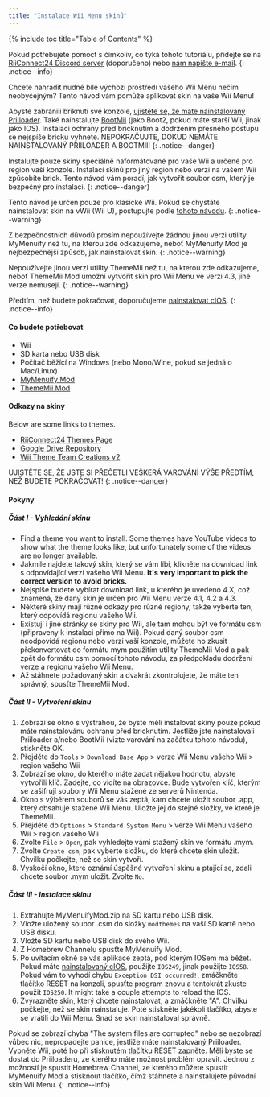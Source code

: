 ```yaml
---
title: "Instalace Wii Menu skinů"
---
```


{% include toc title="Table of Contents" %}

Pokud potřebujete pomoct s čímkoliv, co týká tohoto tutoriálu, přidejte se na [RiiConnect24 Discord server](https://discord.gg/rc24) (doporučeno) nebo [nám napište e-mail](mailto:support@riiconnect24.net).
{: .notice--info}

Chcete nahradit nudné bílé výchozí prostředí vašeho Wii Menu nečím neobyčejným? Tento návod vám pomůže aplikovat skin na vaše Wii Menu!

Abyste zabránili briknutí své konzole, [ ujistěte se, že máte nainstalovaný Priiloader](priiloader). Také nainstalujte [BootMii](bootmii) (jako Boot2, pokud máte starší Wii, jinak jako IOS). Instalací ochrany před bricknutím a dodržením přesného postupu se nejspíše bricku vyhnete. NEPOKRAČUJTE, DOKUD NEMÁTE NAINSTALOVANÝ PRIILOADER A BOOTMII!
{: .notice--danger}

Instalujte pouze skiny speciálně naformátované pro vaše Wii a určené pro region vaší konzole. Instalací skinů pro jiný region nebo verzi na vašem Wii způsobíte brick. Tento návod vám poradí, jak vytvořit soubor csm, který je bezpečný pro instalaci.
{: .notice--danger}

Tento návod je určen pouze pro klasické Wii. Pokud se chystáte nainstalovat skin na vWii (Wii U), postupujte podle [tohoto návodu](themes-vwii).
{: .notice--warning}

Z bezpečnostních důvodů prosím nepoužívejte žádnou jinou verzi utility MyMenuify než tu, na kterou zde odkazujeme, neboť MyMenuify Mod je nejbezpečnější způsob, jak nainstalovat skin.
{: .notice--warning}

Nepoužívejte jinou verzi utility ThemeMii než tu, na kterou zde odkazujeme, neboť ThemeMii Mod umožní vytvořit skin pro Wii Menu ve verzi 4.3, jiné verze nemusejí.
{: .notice--warning}

Předtím, než budete pokračovat, doporučujeme [nainstalovat cIOS](cios).
{: .notice--info}

#### Co budete potřebovat

* Wii
* SD karta nebo USB disk
* Počítač běžící na Windows (nebo Mono/Wine, pokud se jedná o Mac/Linux)
* [MyMenuify Mod](https://hbb1.oscwii.org/hbb/MyMenuifyMod/MyMenuifyMod.zip)
* [ThemeMii Mod](/assets/files/New_ThemeMii_MOD.zip)

#### Odkazy na skiny

Below are some links to themes.

* [RiiConnect24 Themes Page](https://rc24.xyz/goodies/themes/)
* [Google Drive Repository](https://drive.google.com/drive/folders/19tyeVQ--bJ0ZUTNg5yvAGvc3G4-euEpm?usp=sharing)
* [Wii Theme Team Creations v2](https://gbatemp.net/threads/wii-theme-team-creations-v2.336596/)

UJISTĚTE SE, ŽE JSTE SI PŘEČETLI VEŠKERÁ VAROVÁNÍ VÝŠE PŘEDTÍM, NEŽ BUDETE POKRAČOVAT!
{: .notice--danger}

#### Pokyny

##### Část I - Vyhledání skinu

* Find a theme you want to install. Some themes have YouTube videos to show what the theme looks like, but unfortunately some of the videos are no longer available.
* Jakmile najdete takový skin, který se vám líbí, klikněte na download link s odpovídající verzí vašeho Wii Menu. **It's very important to pick the correct version to avoid bricks.**
* Nejspíše budete vybírat download link, u kterého je uvedeno 4.X, což znamená, že daný skin je určen pro Wii Menu verze 4.1, 4.2 a 4.3.
* Některé skiny mají různé odkazy pro různé regiony, takže vyberte ten, který odpovídá regionu vašeho Wii.
* Existují i jiné stránky se skiny pro Wii, ale tam mohou být ve formátu csm (připraveny k instalaci přímo na Wii). Pokud daný soubor csm neodpovídá regionu nebo verzi vaší konzole, můžete ho zkusit překonvertovat do formátu mym použitím utility ThemeMii Mod a pak zpět do formátu csm pomocí tohoto návodu, za předpokladu dodržení verze a regionu vašeho Wii Menu.
* Až stáhnete požadovaný skin a dvakrát zkontrolujete, že máte ten správný, spusťte ThemeMii Mod.

##### Část II - Vytvoření skinu

1. Zobrazí se okno s výstrahou, že byste měli instalovat skiny pouze pokud máte nainstalovánu ochranu před bricknutím. Jestliže jste nainstalovali Priiloader a/nebo BootMii (vizte varování na začátku tohoto návodu), stiskněte OK.
2. Přejděte do `Tools` > `Download Base App` > verze Wii Menu vašeho Wii > region vašeho Wii
3. Zobrazí se okno, do kterého máte zadat nějakou hodnotu, abyste vytvořili klíč. Zadejte, co vidíte na obrazovce. Bude vytvořen klíč, kterým se zašifrují soubory Wii Menu stažené ze serverů Nintenda.
4. Okno s výběrem souborů se vás zeptá, kam chcete uložit soubor .app, který obsahuje stažené Wii Menu. Uložte jej do stejné složky, ve které je ThemeMii.
5. Přejděte do `Options` > `Standard System Menu` > verze Wii Menu vašeho Wii > region vašeho Wii
6. Zvolte `File` > `Open`, pak vyhledejte vámi stažený skin ve formátu .mym.
7. Zvolte `Create csm`, pak vyberte složku, do které chcete skin uložit. Chvilku počkejte, než se skin vytvoří.
8. Vyskočí okno, které oznámí úspěšné vytvoření skinu a ptající se, zdali chcete soubor .mym uložit. Zvolte `No`.

##### Část III - Instalace skinu

1. Extrahujte MyMenuifyMod.zip na SD kartu nebo USB disk.
2. Vložte uložený soubor .csm do složky `modthemes` na vaší SD kartě nebo USB disku.
3. Vložte SD kartu nebo USB disk do svého Wii.
4. Z Homebrew Channelu spusťte MyMenuify Mod.
5. Po uvítacím okně se vás aplikace zeptá, pod kterým IOSem má běžet. Pokud máte [nainstalovaný cIOS](cios), použijte `IOS249`, jinak použijte `IOS58`. Pokud vám to vyhodí chybu `Exception DSI occurred!`, zmáčkněte tlačítko RESET na konzoli, spusťte program znovu a tentokrát zkuste použit `IOS250`. It might take a couple attempts to reload the IOS.
6. Zvýrazněte skin, který chcete nainstalovat, a zmáčkněte "A". Chvilku počkejte, než se skin nainstaluje. Poté stiskněte jakékoli tlačítko, abyste se vrátili do Wii Menu. Snad se skin nainstaloval správně.

Pokud se zobrazí chyba "The system files are corrupted" nebo se nezobrazí vůbec nic, nepropadejte panice, jestliže máte nainstalovaný Priiloader. Vypněte Wii, poté ho při stisknutém tlačítku RESET zapněte. Měli byste se dostat do Priiloaderu, ze kterého máte možnost problém opravit. Jednou z možností je spustit Homebrew Channel, ze kterého můžete spustit MyMenuify Mod a stisknout tlačítko, čímž stáhnete a nainstalujete původní skin Wii Menu.
{: .notice--info}
